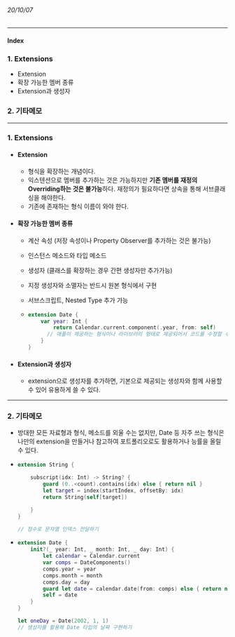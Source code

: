 ###### 20/10/07

------



#### Index

### **1. Extensions**

- Extension
- 확장 가능한 멤버 종류
- Extension과 생성자



### **2. 기타메모**



------



### **1.  Extensions**

- #### Extension

  - 형식을 확장하는 개념이다.
  - 익스텐션으로 멤버를 추가하는 것은 가능하지만 **기존 멤버를 재정의Overriding하는 것은 불가능**하다. 재정의가 필요하다면 상속을 통해 서브클래싱을 해야한다.
  - 기존에 존재하는 형식 이름이 와야 한다.

  

- #### 확장 가능한 멤버 종류

  - 계산 속성 (저장 속성이나 Property Observer를 추가하는 것은 불가능)
  - 인스턴스 메소드와 타입 메소드
  - 생성자 (클래스를 확장하는 경우 간편 생성자만 추가가능)
  - 지정 생성자와 소멸자는 반드시 원본 형식에서 구현
  - 서브스크립트, Nested Type 추가 가능

  - ```swift
    extension Date {
        var year: Int {
            return Calendar.current.component(.year, from: self)
          // 애플이 제공하는 형식이나 라이브러리 형태로 제공되어서 코드를 수정할 수 없는 경우에는 익스텐션으로 확장해야 한다.
        }
    }
    ```




- #### Extension과 생성자

  - extension으로 생성자를 추가하면, 기본으로 제공되는 생성자와 함께 사용할 수 있어 유용하게 쓸 수 있다.



------



### **2. 기타메모**

- 방대한 모든 자료형과 형식, 메소드를 외울 수는 없지만, Date 등 자주 쓰는 형식은 나만의 extension을 만들거나 참고하여 포트폴리오로도 활용하거나 능률을 올릴 수 있다.

- ```swift
  extension String {
  
      subscript(idx: Int) -> String? {
          guard (0..<count).contains(idx) else { return nil }
          let target = index(startIndex, offsetBy: idx)
          return String(self[target])
  
      }
  }
  
  // 정수로 문자열 인덱스 전달하기
  ```

  

- ```swift
  extension Date {
      init?(_ year: Int, _ month: Int, _ day: Int) {
          let calendar = Calendar.current   
          var comps = DateComponents()
          comps.year = year
          comps.month = month
          comps.day = day
          guard let date = calendar.date(from: comps) else { return nil }
          self = date
      }  
  }
  
  let oneDay = Date(2002, 1, 1)
  // 생성자를 활용해 Date 타입의 날짜 구현하기
  ```
  


